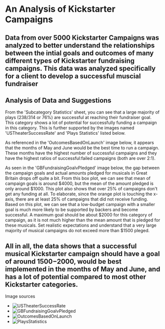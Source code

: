 # An Analysis of Kickstarter Campaigns
Data from over 5000 Kickstarter Campaigns was analyzed to better understand the relationships between the intial goals and outcomes of many different types of Kickstarter fundraising campaigns. This data was analyzed specifically for a client to develop a successful muscial fundraiser 
---
## Analysis of Data and Suggestions

From the 'Subcategory Statistics' sheet, you can see that a large majority of plays (238/314 or 76%) are successful at reaching their fundraiser goal. This category shows a lot of potential for successfully funding a campaign in this category. This is further supported by the images named 'USTheaterSuccessRate' and 'Plays Statistics' listed below. 
  
As referenced in the 'OutcomesBasedOnLaunch' image below, it appears that the months of May and June would be the best time to run a campaign. These months have the highest number of successful campaigns and they have the highest ratios of successful:failed campaigns (both are over 2:1). 

As seen in the 'GBFundraisingGoalvPledged' image below, the gap between the campaign goals and actual amounts pledged for musicals in Great Britain drops off quite a bit. From this box plot, we can see that mean of campaign goals is around $4000, but the mean of the amount pledged is only around $1000. This plot also shows that over 25% of campaigns don't get any funding at all. To elaborate, since the orange plot is touching the x-axis, there are at least 25% of campaigns that did not receive funding. Based on this plot, we can see that a low-budget campaign with a smaller goal is much more likely to be supported by backers and become successful. A maximum goal should be about $2000 for this category of campaign, as it is not much higher than the mean amount that is pledged for these musicals.  Set realistic expectations and understand that a very large majority of musical campaigns do not exceed more than $1500 pleged.  

All in all, the data shows that a successful musical Kickstarter campaign should have a goal of around $1500-$2000, would be best implemented in the months of May and June, and has a lot of potential compared to most other Kickstarter categories. 
---
Image sources
  - ![USTheaterSuccessRate](https://user-images.githubusercontent.com/108376974/176793654-959217c8-1e59-42b4-a71a-f39eb1b61915.png)
  - ![GBFundraisingGoalvPledged](https://user-images.githubusercontent.com/108376974/176793658-abaf0e7b-03af-406e-aeac-abb181e6a2f8.png)
  - ![OutcomesBasedOnLaunch](https://user-images.githubusercontent.com/108376974/176793666-e5db10ab-b87c-4e34-b346-e18e70596b16.png)
  - ![PlaysStatistics](https://user-images.githubusercontent.com/108376974/176793672-7679899f-8d25-4fdb-bbd6-c5f978fd6777.png)
